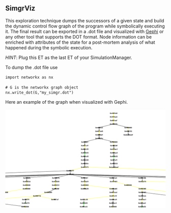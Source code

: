 
## SimgrViz

This exploration technique dumps the successors of a given state and build the dynamic control flow graph of the program while 
symbolically executing it. 
The final result can be exported in a .dot file and visualized with [Gephi](https://gephi.org/) or any other tool that supports the DOT format.
Node information can be enriched with attributes of the state for a post-mortem analysis of what happened during the symbolic execution.

*HINT*: Plug this ET as the last ET of your SimulationManager.

To dump the .dot file use

```
import networkx as nx

# G is the networkx graph object 
nx.write_dot(G,"my_simgr.dot")
```

Here an example of the graph when visualized with Gephi.

![Example of visualization in Gephi](./screenshot_1.PNG)
